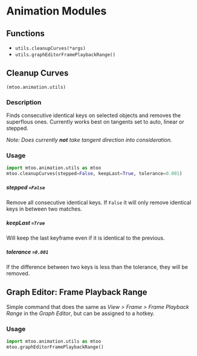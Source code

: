 # Animation Modules

## Functions

- `utils.cleanupCurves(*args)`
- `utils.graphEditorFramePlaybackRange()`

  

## Cleanup Curves

`(mtoo.animation.utils)`

### Description

Finds consecutive identical keys on selected objects and removes the superflous ones. Currently works best on tangents set to auto, linear or stepped.

_Note: Does currently **not** take tangent direction into consideration._

### Usage

```python 
import mtoo.animation.utils as mtoo
mtoo.cleanupCurves(stepped=False, keepLast=True, tolerance=0.001)
```


##### stepped `=False`
Remove all consecutive identical keys. If `False` it will only remove identical keys in between two matches.

##### keepLast `=True`
Will keep the last keyframe even if it is identical to the previous.

##### tolerance `=0.001`
If the difference between two keys is less than the tolerance, they will be removed.

  

## Graph Editor: Frame Playback Range
Simple command that does the same as _View > Frame > Frame Playback Range_ in the _Graph Editor_, but can be assigned to a hotkey.

### Usage

```python 
import mtoo.animation.utils as mtoo
mtoo.graphEditorFramePlaybackRange()
```
